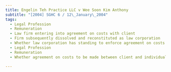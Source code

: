 ```yaml
---
title: Engelin Teh Practice LLC v Wee Soon Kim Anthony 
subtitle: "[2004] SGHC 6 / 12\_January\_2004"
tags:
  - Legal Profession
  - Remuneration
  - Law firm entering into agreement on costs with client
  - Firm subsequently dissolved and reconstituted as law corporation
  - Whether law corporation has standing to enforce agreement on costs
  - Legal Profession
  - Remuneration
  - Whether agreement on costs to be made between client and individual solicitors or law corporations allowed under Legal Profession Act (Cap 161, 2001 Rev Ed)

---
```


